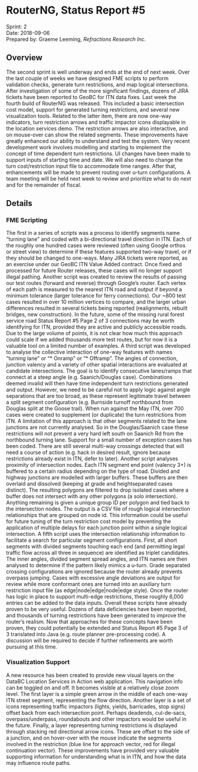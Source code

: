 # RouterNG, Status Report #5
Sprint: 2<br>
Date: 2018-09-06<br>
Prepared by: Graeme Leeming, *Refractions Research Inc.* <br>
## Overview
The second sprint is well underway and ends at the end of next week. Over the last couple of weeks we have designed FME scripts to perform validation checks, generate turn restrictions, and map logical intersections. After investigation of some of the more significant findings, dozens of JIRA tickets have been reported to GeoBC for ITN data fixes.
Last week the fourth build of RouterNG was released. This included a basic intersection cost model, support for generated turning restrictions, and several new visualization tools. Related to the latter item, there are now one-way indicators, turn restriction arrows and traffic impactor icons displayable in the location services demo. The restriction arrows are also interactive, and on mouse-over can show the related segments. These improvements have greatly enhanced our ability to understand and test the system.
Very recent development work involves modelling and starting to implement the concept of time dependent turn restrictions. UI changes have been made to support inputs of starting time and date. We will also need to change the turn cost/restriction input file to accommodate time ranges. After that, enhancements will be made to prevent routing over u-turn configurations.
A team meeting will be held next week to review and prioritize what to do next and for the remainder of fiscal.
## Details
### FME Scripting
The first in a series of scripts was a process to identify segments name “turning lane” and coded with a bi-directional travel direction in ITN. Each of the roughly one hundred cases were reviewed (often using Google orthos or street view) to determine if these features supported two-way travel, or if they should be changed to one-ways. Many JIRA tickets were reported, as an exercise under our GeoBC ITN Value Added contract. Once fixed and processed for future Router releases, these cases will no longer support illegal pathing.
Another script was created to review the results of passing our test routes (forward and reverse) through Google’s router. Each vertex of each path is measured to the nearest ITN road and output if beyond a minimum tolerance (larger tolerance for ferry connections). Our ~800 test cases resulted in over 10 million vertices to compare, and the larger urban differences resulted in several tickets being reported (realignments, rebuilt bridges, new construction). In the future, some of the missing rural forest service road
Status Report #5 Page 2 of 3
connections may be worth identifying for ITN, provided they are active and
publicly accessible roads. Due to the large volume of points, it is not clear
how much this approach could scale if we added thousands more test routes,
but for now it is a valuable tool on a limited number of examples.
A third script was developed to analyse the collective interaction of one-way
features with names “turning lane” or “* Onramp” or “* Offramp”. The
angles of connection, junction valency and a variety of other spatial
interactions are evaluated at candidate intersections. The goal is to identify
consecutive lanes/ramps that connect at a steep angle (e.g. Saanich/Douglas
case). Combinations deemed invalid will then have time independent turn
restrictions generated and output. However, we need to be careful not to
apply logic against angle separations that are too broad, as these represent
legitimate travel between a split segment configuration (e.g. Burnside turnoff
northbound from Douglas split at the Goose trail). When run against the May
ITN, over 700 cases were created to supplement (or duplicate) the turn
restrictions from ITN. A limitation of this approach is that other segments
related to the lane junctions are not currently analysed. So in the
Douglas/Saanich case these restrictions will not prevent a very hard left
south on Saanich Rd from the northbound turning lane. Support for a small
number of exception cases has been coded. There are still several multi-way
crossings detected that will need a course of action (e.g. hack in desired
result, ignore because restrictions already exist in ITN, defer to later).
Another script analyses proximity of intersection nodes. Each ITN segment
end point (valency 3+) is buffered to a certain radius depending on the type
of road. Divided and highway junctions are modelled with larger buffers.
These buffers are then overlaid and dissolved (keeping at grade and heightseparated
cases distinct). The resulting polygons are filtered to drop isolated
cases where a buffer does not intersect with any other polygons (a solo
intersection). Anything remaining is given a unique group ID per polygon
and tied back to the intersection nodes. The output is a CSV file of rough
logical intersection relationships that are grouped on node id. This
information could be useful for future tuning of the turn restriction cost
model by preventing the application of multiple delays for each junction point
within a single logical intersection.
A fifth script uses the intersection relationship information to facilitate a
search for particular segment configurations. First, all short segments with
divided segments touching each end (and permitting legal traffic flow across
all three in sequence) are identified as triplet candidates. The inner angles,
divided segment spread angles, and ITN names are then analysed to
determine if the pattern likely mimics a u-turn. Grade separated crossing
configurations are ignored because the router already prevents overpass
jumping. Cases with excessive angle deviations are output for review while
more conformant ones are turned into an auxiliary turn restriction input file
(as edge|node|edge|node|edge style). Once the router has logic in place to
support multi-edge restrictions, these roughly 6,000 entries can be added to
the data inputs.
Overall these scripts have already proven to be very useful. Dozens of data
deficiencies have been reported, and thousands of turning restrictions have
been generated to improve the router’s realism. Now that approaches for
these concepts have been proven, they could potentially be extended and
Status Report #5 Page 3 of 3
translated into Java (e.g. route planner pre-processing code). A discussion
will be required to decide if further refinements are worth pursuing at this
time.
### Visualization Support
A new resource has been created to provide new visual layers on the DataBC
Location Services in Action web application. This navigation info can be
toggled on and off. It becomes visible at a relatively close zoom level.
The first layer is a simple green arrow in the middle of each one-way ITN
street segment, representing the flow direction. Another layer is a set of
icons representing traffic impactors (lights, yields, barricades, stop signs)
offset back from each intersection point. Perhaps deadends, cul-de-sacs,
overpass/underpass, roundabouts and other impactors would be useful in the
future. Finally, a layer representing turning restrictions is displayed through
stacking red directional arrow icons. These are offset to the side of a
junction, and on hover-over with the mouse indicate the segments involved
in the restriction (blue line for approach vector, red for illegal continuation
vector).
These improvements have provided very valuable supporting information for
understanding what is in ITN, and how the data may influence route paths.
